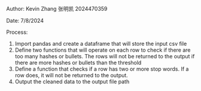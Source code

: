 Author: Kevin Zhang 张明凯 2024470359

Date: 7/8/2024

Process:

1. Import pandas and create a dataframe that will store the input csv file
2. Define two functions that will operate on each row to check if there are too many hashes or bullets. The rows will not be returned to the output if there are more hashes or bullets than the threshold
3. Define a function that checks if a row has two or more stop words. If a row does, it will not be returned to the output.
4. Output the cleaned data to the output file path
    